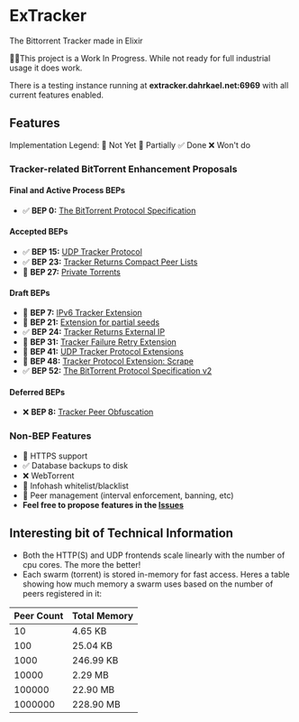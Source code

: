 # ExTracker
The Bittorrent Tracker made in Elixir

👷‍♂️This project is a Work In Progress. While not ready for full industrial usage it does work.

There is a testing instance running at **extracker.dahrkael.net:6969** with all current features enabled.

## Features
Implementation Legend: 
🔲 Not Yet 🔰 Partially ✅ Done ❌ Won't do

### Tracker-related BitTorrent Enhancement Proposals

#### Final and Active Process BEPs
- ✅ **BEP 0:** [The BitTorrent Protocol Specification](https://www.bittorrent.org/beps/bep_0003.html)
#### Accepted BEPs
- ✅ **BEP 15:** [UDP Tracker Protocol](https://www.bittorrent.org/beps/bep_0015.html)
- ✅ **BEP 23:** [Tracker Returns Compact Peer Lists](https://www.bittorrent.org/beps/bep_0023.html)
- 🔲 **BEP 27:** [Private Torrents](https://www.bittorrent.org/beps/bep_0027.html)
#### Draft BEPs
- 🔲 **BEP 7:** [IPv6 Tracker Extension](https://www.bittorrent.org/beps/bep_0007.html)
- 🔲 **BEP 21:** [Extension for partial seeds](https://www.bittorrent.org/beps/bep_0021.html)
- ✅ **BEP 24:** [Tracker Returns External IP](https://www.bittorrent.org/beps/bep_0024.html)
- 🔲 **BEP 31:** [Tracker Failure Retry Extension](https://www.bittorrent.org/beps/bep_0031.html)
- 🔲 **BEP 41:** [UDP Tracker Protocol Extensions](https://www.bittorrent.org/beps/bep_0041.html)
- 🔰 **BEP 48:** [Tracker Protocol Extension: Scrape](https://www.bittorrent.org/beps/bep_0048.html)
- ✅ **BEP 52:** [The BitTorrent Protocol Specification v2](https://www.bittorrent.org/beps/bep_0052.html)
#### Deferred BEPs
- ❌ **BEP 8:** [Tracker Peer Obfuscation](https://www.bittorrent.org/beps/bep_0008.html)

### Non-BEP Features
- 🔲 HTTPS support
- ✅ Database backups to disk
- ❌ WebTorrent
- 🔲 Infohash whitelist/blacklist
- 🔰 Peer management (interval enforcement, banning, etc)
- **Feel free to propose features in the [Issues](https://github.com/Dahrkael/ExTracker/issues)**

## Interesting bit of Technical Information

- Both the HTTP(S) and UDP frontends scale linearly with the number of cpu cores. The more the better!
- Each swarm (torrent) is stored in-memory for fast access. Heres a table showing how much memory a swarm uses based on the number of peers registered in it:

| Peer Count | Total Memory |
|:-----------|:-------------|
| 10         | 4.65 KB      |
| 100        | 25.04 KB     |
| 1000       | 246.99 KB    |
| 10000      | 2.29 MB      |
| 100000     | 22.90 MB     |
| 1000000    | 228.90 MB    |

